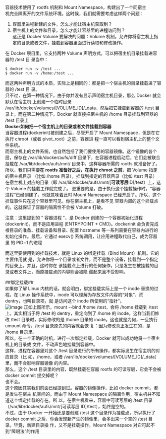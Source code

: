容器技术使用了 rootfs 机制和 Mount Namespace，构建出了一个同宿主  
机完全隔离开的文件系统环境。这时候，我们就需要考虑这样两个问题：  
1. 容器里进程新建的文件，怎么才能让宿主机获取到？  
2. 宿主机上的文件和目录，怎么才能让容器里的进程访问到？  
这正是 Docker Volume 要解决的问题：Volume 机制，允许你将宿主机上指定的目录或者文件，挂载到容器里面进行读取和修改操作。   

在 Docker 项目里，它支持两种 Volume 声明方式，可以把宿主机目录挂载进容器的 /test 目
录当中：  

    $ docker run -v /test ... 
    $ docker run -v /home:/test ...  
    
而这两种声明方式的本质，实际上是相同的：都是把一个宿主机的目录挂载进了容器的 /test 目
录。  
只不过，在第一种情况下，由于你并没有显示声明宿主机目录，那么 Docker 就会默认在宿主机
上创建一个临时目录 /var/lib/docker/volumes/[VOLUME_ID]/_data，然后把它挂载到容器的
/test 目录上。而在第二种情况下，Docker 就直接把宿主机的 /home 目录挂载到容器的 /test
目录上    
**Docker如何把一个宿主机上的目录或者文件挂载到容器**  
当容器进程(dockerinit)被创建之后，尽管开启了 Mount Namespace，但是在它执行 chroot（或者 pivot_root）之前，容器进
程一直可以看到宿主机上的整个文件系统。  
而宿主机上的文件系统，也自然包括了我们要使用的容器镜像。这个镜像的各个层，保存在
/var/lib/docker/aufs/diff 目录下，在容器进程启动后，它们会被联合挂载在
/var/lib/docker/aufs/mnt/ 目录中，这样容器所需的 rootfs 就准备好了。
所以，我们只需要**在 rootfs 准备好之后，在执行 chroot 之前**，把 Volume 指定的宿主机目录
（比如 /home 目录），挂载到指定的容器目录（比如 /test 目录）在宿主机上对应的目录（即
/var/lib/docker/aufs/mnt/[**可读写层**ID]/test）上，这个 Volume 的挂载工作就完成了。
更重要的是，由于执行这个挂载操作时，“容器进程”已经创建了，也就意味着此时 Mount
Namespace 已经开启了。所以，这个挂载事件只在这个容器里可见。你在宿主机上，是看不见
容器内部的这个挂载点的。这就保证了容器的隔离性不会被 Volume 打破。  

注意：这里提到的 " 容器进程 "，是 Docker 创建的一个容器初始化进程
(dockerinit)，而不是应用进程 (ENTRYPOINT + CMD)。dockerinit 会负责完成
根目录的准备、挂载设备和目录、配置 hostname 等一系列需要在容器内进行的
初始化操作。最后，它通过 execv() 系统调用，让应用进程取代自己，成为容器里
的 PID=1 的进程  

而这里要使用到的挂载技术，就是 Linux 的绑定挂载（Bind Mount）机制。它的主要作用就
是，允许你将一个目录或者文件，而不是整个设备，挂载到一个指定的目录上。并且，这时你在
该挂载点上进行的任何操作，只是发生在被挂载的目录或者文件上，而原挂载点的内容则会被隐
藏起来且不受影响。  

##绑定挂载##  
如果你了解 Linux 内核的话，就会明白，绑定挂载实际上是一个 inode 替换的过程。在
Linux 操作系统中，inode 可以理解为存放文件内容的“对象”，而 dentry，也叫目录项，就
是访问这个 inode 所使用的“指针”。   
![image](https://user-images.githubusercontent.com/20179983/140018651-546990af-d929-4476-8c6c-ef769964cf09.png)
正如上图所示，mount --bind /home /test，会将 /home 挂载到 /test 上。其实相当于将
/test 的 dentry，重定向到了 /home 的 inode。这样当我们修改 /test 目录时，实际修改的是
/home 目录的 inode。这也就是为何，一旦执行 umount 命令，/test 目录原先的内容就会恢
复：因为修改真正发生在的，是 /home 目录里。  
所以，在一个正确的时机，进行一次绑定挂载，Docker 就可以成功地将一个宿主机上的目录或
文件，不动声色地挂载到容器中。  
这样，进程在容器里对这个 /test 目录进行的所有操作，都实际发生在宿主机的对应目录（比
如，/home，或者 /var/lib/docker/volumes/[VOLUME_ID]/_data）里，而不会影响容器镜像
的内容。  
那么，这个 /test 目录里的内容，既然挂载在容器 rootfs 的可读写层，它会不会被 docker
commit 提交掉呢？  
也不会。  
这个原因其实我们前面已经提到过。容器的镜像操作，比如 docker commit，都是发生在宿主
机空间的。而由于 Mount Namespace 的隔离作用，宿主机并不知道这个绑定挂载的存在。所
以，在宿主机看来，容器中可读写层的 /test 目录（/var/lib/docker/aufs/mnt/[可读写层
ID]/test），始终是空的。  
不过，由于 Docker 一开始还是要创建 /test 这个目录作为挂载点，所以执行了 docker
commit 之后，你会发现新产生的镜像里，会多出来一个空的 /test 目录。毕竟，新建目录操
作，又不是挂载操作，Mount Namespace 对它可起不到“障眼法”的作用  

